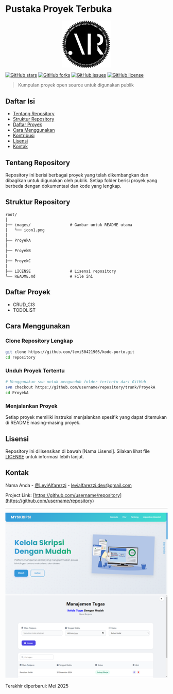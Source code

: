 # Pustaka Proyek Terbuka

<img src="images/icon1.png" width="150" alt="Logo" style="display: block; margin: 0 auto;">


[![GitHub stars](https://img.shields.io/github/stars/levi50421905/kode-porto?style=flat-square)](https://github.com/levi50421905/kode-porto/stargazers)
[![GitHub forks](https://img.shields.io/github/forks/levi50421905/kode-porto?style=flat-square)](https://github.com/levi50421905/kode-porto/network/members)
[![GitHub issues](https://img.shields.io/github/issues/levi50421905/kode-porto?style=flat-square)](https://github.com/levi50421905/kode-porto/issues)
[![GitHub license](https://img.shields.io/github/license/levi50421905/kode-porto?style=flat-square)](https://github.com/levi50421905/kode-porto/blob/main/LICENSE)

> Kumpulan proyek open source untuk digunakan publik

## Daftar Isi

- [Tentang Repository](#tentang-repository)
- [Struktur Repository](#struktur-repository)
- [Daftar Proyek](#daftar-proyek)
- [Cara Menggunakan](#cara-menggunakan)
- [Kontribusi](#kontribusi)
- [Lisensi](#lisensi)
- [Kontak](#kontak)

## Tentang Repository

Repository ini berisi berbagai proyek yang telah dikembangkan dan dibagikan untuk digunakan oleh publik. Setiap folder berisi proyek yang berbeda dengan dokumentasi dan kode yang lengkap.

## Struktur Repository

```
root/
│
├── images/                 # Gambar untuk README utama
│   └── icon1.png
│
├── ProyekA
│
├── ProyekB
│
├── ProyekC
│
├── LICENSE                 # Lisensi repository
└── README.md               # File ini
```

## Daftar Proyek

- CRUD_CI3
- TODOLIST

## Cara Menggunakan

### Clone Repository Lengkap

```bash
git clone https://github.com/levi50421905/kode-porto.git
cd repository
```

### Unduh Proyek Tertentu

```bash
# Menggunakan svn untuk mengunduh folder tertentu dari GitHub
svn checkout https://github.com/username/repository/trunk/ProyekA
cd ProyekA
```

### Menjalankan Proyek

Setiap proyek memiliki instruksi menjalankan spesifik yang dapat ditemukan di README masing-masing proyek.

## Lisensi

Repository ini dilisensikan di bawah [Nama Lisensi]. Silakan lihat file [LICENSE](LICENSE) untuk informasi lebih lanjut.

## Kontak

Nama Anda - [@LeviAlfarezzi](https://instagram.com/levialfrz_) - levialfarezzi.dev@gmail.com

Project Link: [https://github.com/username/repository](https://github.com/username/repository)

---

![Showcase](images/myskripsiss.png)
![Showcase](images/imgp1.png)

Terakhir diperbarui: Mei 2025
